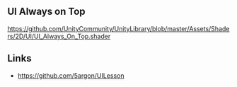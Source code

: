 ## UI Always on Top
https://github.com/UnityCommunity/UnityLibrary/blob/master/Assets/Shaders/2D/UI/UI_Always_On_Top.shader


## Links

- https://github.com/5argon/UILesson
